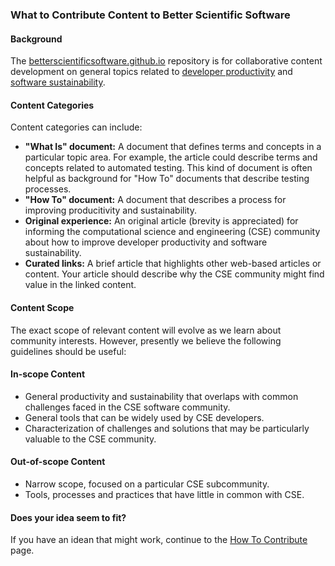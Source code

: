### What to Contribute Content to Better Scientific Software

#### Background

The [betterscientificsoftware.github.io](https://github.com/betterscientificsoftware/betterscientificsoftware.github.io) repository is for collaborative content development on general topics related to [developer productivity](WhatIsProductivity.md) and [software sustainability](WhatIsSustainability.md).  

#### Content Categories

Content categories can include:
- **"What Is" document:** A document that defines terms and concepts in a particular topic area.  For example, the article could describe terms and concepts related to automated testing.  This kind of document is often helpful as background for "How To" documents that describe testing processes.
- **"How To" document:** A document that describes a process for improving producitivity and sustainability.
- **Original experience:** An original article (brevity is appreciated) for informing the computational science and engineering (CSE) community about how to improve developer productivity and software sustainability.
- **Curated links:** A brief article that highlights other web-based articles or content.  Your article should describe why the CSE community might find value in the linked content.

#### Content Scope

The exact scope of relevant content will evolve as we learn about community interests.  However, presently we believe the following guidelines should be useful:
#### In-scope Content
- General productivity and sustainability that overlaps with common challenges faced in the CSE software community.
- General tools that can be widely used by CSE developers.
- Characterization of challenges and solutions that may be particularly valuable to the CSE community.

#### Out-of-scope Content
- Narrow scope, focused on a particular CSE subcommunity.
- Tools, processes and practices that have little in common with CSE.

#### Does your idea seem to fit?

If you have an idean that might work, continue to the [How To Contribute](HowtoContribute.md) page.
